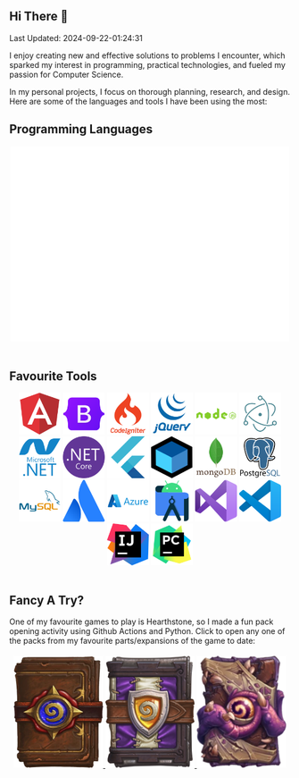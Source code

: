 ## Hi There 👋

Last Updated: 2024-09-22-01:24:31

I enjoy creating new and effective solutions to problems I encounter, which sparked my interest in programming, practical technologies, and fueled my passion for Computer Science.

In my personal projects, I focus on thorough planning, research, and design. Here are some of the languages and tools I have been using the most:

## Programming Languages

<div align="center">
    <img src="languages.svg" width="500" height="350" alt="language-stats-here">
</div>

<br />

## Favourite Tools

<div align="center">
    <img src="/toolimgs/angular.svg", width="75", height="75"/>
    <img src="/toolimgs/bootstrap.svg", width="75", height="75"/>
    <img src="/toolimgs/codeigniter.svg", width="75", height="75"/>
    <img src="/toolimgs/jquery.svg", width="75", height="75"/>
    <img src="/toolimgs/nodejs.svg", width="75", height="75"/>
    <img src="/toolimgs/electron.svg", width="75", height="75"/>
    <img src="/toolimgs/dotnet.svg", width="75", height="75"/>
    <img src="/toolimgs/dotnetcore.svg", width="75", height="75"/>
    <img src="/toolimgs/flutter.svg", width="75", height="75"/>
    <img src="/toolimgs/bloc.png", width="75", height="75"/>
    <img src="/toolimgs/mongodb.svg", width="75", height="75"/>
    <img src="/toolimgs/postgresql.svg", width="75", height="75"/>
    <img src="/toolimgs/mysql.svg", width="75", height="75"/>
    <img src="/toolimgs/atlassian.svg", width="75", height="75"/>
    <img src="/toolimgs/azure.svg", width="75", height="75"/>
    <img src="/toolimgs/androidstudio.svg", width="75", height="75"/>
    <img src="/toolimgs/visualstudio.svg", width="75", height="75"/>
    <img src="/toolimgs/vscode.svg", width="75", height="75"/>
    <img src="/toolimgs/intellij.svg", width="75", height="75"/>
    <img src="/toolimgs/pycharm.svg", width="75", height="75"/>
</div>

<br />

## Fancy A Try?

One of my favourite games to play is Hearthstone, so I made a fun pack opening activity using Github Actions and Python. Click to open any one of the packs from my favourite parts/expansions of the game to date:

<div align="center">
  
  <div style="display:flex;">
    <div style="flex:33.33%;padding:5px;">
      <a href="https://github.com/Unknown807/Unknown807/issues/new?title=open%20pack%7Cclassic&amp;body=Just+push+%27Submit+new+issue%27+and+open+a+new+pack+and+please+wait">
          <img src="/packs/classic_pack.webp" width=160 height=200/>
      </a>
      <a href="https://github.com/Unknown807/Unknown807/issues/new?title=open%20pack%7Cgrandt&amp;body=Just+push+%27Submit+new+issue%27+and+open+a+new+pack+and+please+wait">
          <img src="/packs/gt_pack.webp" width=160 height=200/>
      </a>
      <a href="https://github.com/Unknown807/Unknown807/issues/new?title=open%20pack%7Cwotog&amp;body=Just+push+%27Submit+new+issue%27+and+open+a+new+pack+and+please+wait">
          <img src="/packs/og_pack.webp" width=160 height=200/>
      </a>
    </div>
  </div>

</div>
